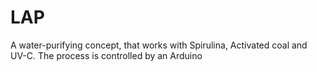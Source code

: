 # LAP
A water-purifying concept, that works with Spirulina, Activated coal and UV-C. The process is controlled by an Arduino
